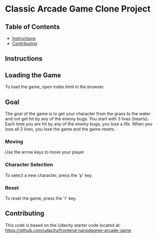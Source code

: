 # Classic Arcade Game Clone Project

## Table of Contents

- [Instructions](#instructions)
- [Contributing](#contributing)

## Instructions

## Loading the Game
To load the game, open index.html in the browser.

## Goal
The goal of the game is to get your character from the grass to the water and not get hit by any of the enemy bugs.
You start with 3 lives (hearts). Each time you are hit by any of the enemy bugs, you lose a life.
When you lose all 3 lives, you lose the game and the game resets.

### Moving
Use the arrow keys to move your player

### Character Selection
To select a new character, press the 'p' key.

### Reset
To reset the game, press the 'r' key.

## Contributing

This code is based on the Udacity starter code located at: https://github.com/udacity/frontend-nanodegree-arcade-game
